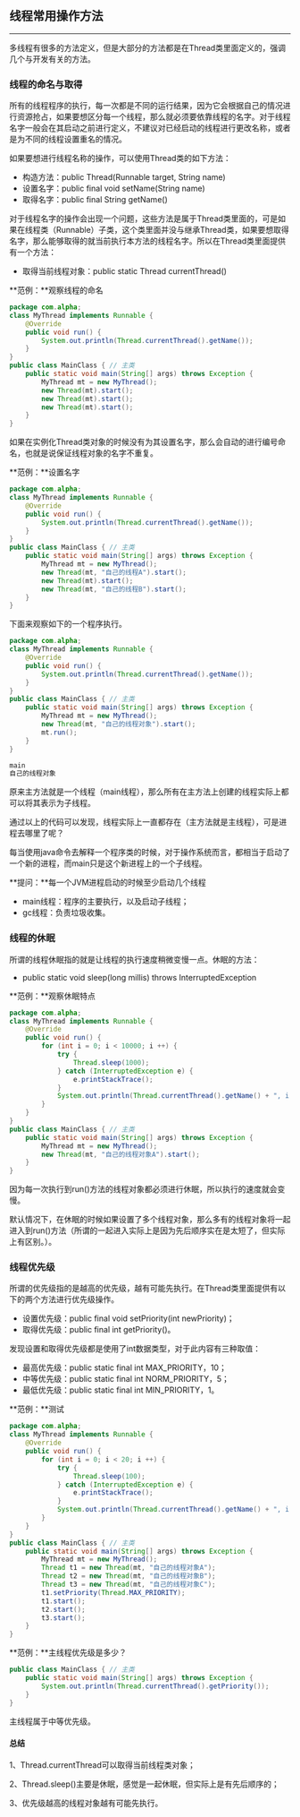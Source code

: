 ##  线程常用操作方法

---

多线程有很多的方法定义，但是大部分的方法都是在Thread类里面定义的，强调几个与开发有关的方法。

### 线程的命名与取得

所有的线程程序的执行，每一次都是不同的运行结果，因为它会根据自己的情况进行资源抢占，如果要想区分每一个线程，那么就必须要依靠线程的名字。对于线程名字一般会在其启动之前进行定义，不建议对已经启动的线程进行更改名称，或者是为不同的线程设置重名的情况。

如果要想进行线程名称的操作，可以使用Thread类的如下方法：

* 构造方法：public Thread(Runnable target, String name)
* 设置名字：public final void setName(String name)
* 取得名字：public final String getName()

对于线程名字的操作会出现一个问题，这些方法是属于Thread类里面的，可是如果在线程类（Runnable）子类，这个类里面并没与继承Thread类，如果要想取得名字，那么能够取得的就当前执行本方法的线程名字。所以在Thread类里面提供有一个方法：

* 取得当前线程对象：public static Thread currentThread()

**范例：**观察线程的命名

```java
package com.alpha;
class MyThread implements Runnable {
	@Override
	public void run() {
		System.out.println(Thread.currentThread().getName());
	}
}
public class MainClass { // 主类
	public static void main(String[] args) throws Exception {
		MyThread mt = new MyThread();
		new Thread(mt).start();
		new Thread(mt).start();
		new Thread(mt).start();
	}
}
```

如果在实例化Thread类对象的时候没有为其设置名字，那么会自动的进行编号命名，也就是说保证线程对象的名字不重复。

**范例：**设置名字

```java
package com.alpha;
class MyThread implements Runnable {
	@Override
	public void run() {
		System.out.println(Thread.currentThread().getName());
	}
}
public class MainClass { // 主类
	public static void main(String[] args) throws Exception {
		MyThread mt = new MyThread();
		new Thread(mt, "自己的线程A").start();
		new Thread(mt).start();
		new Thread(mt, "自己的线程B").start();
	}
}
```

下面来观察如下的一个程序执行。

```java
package com.alpha;
class MyThread implements Runnable {
	@Override
	public void run() {
		System.out.println(Thread.currentThread().getName());
	}
}
public class MainClass { // 主类
	public static void main(String[] args) throws Exception {
		MyThread mt = new MyThread();
		new Thread(mt, "自己的线程对象").start();
		mt.run();
	}
}
```

```java
main
自己的线程对象
```

原来主方法就是一个线程（main线程），那么所有在主方法上创建的线程实际上都可以将其表示为子线程。

通过以上的代码可以发现，线程实际上一直都存在（主方法就是主线程），可是进程去哪里了呢？

每当使用java命令去解释一个程序类的时候，对于操作系统而言，都相当于启动了一个新的进程，而main只是这个新进程上的一个子线程。

**提问：**每一个JVM进程启动的时候至少启动几个线程

* main线程：程序的主要执行，以及启动子线程；
* gc线程：负责垃圾收集。

### 线程的休眠

所谓的线程休眠指的就是让线程的执行速度稍微变慢一点。休眠的方法：

* public static void sleep(long millis) throws InterruptedException

**范例：**观察休眠特点

```java
package com.alpha;
class MyThread implements Runnable {
	@Override
	public void run() {
		for (int i = 0; i < 10000; i ++) {
			try {
				Thread.sleep(1000);
			} catch (InterruptedException e) {
				e.printStackTrace();
			}
			System.out.println(Thread.currentThread().getName() + ", i = " + i);
		}
	}
}
public class MainClass { // 主类
	public static void main(String[] args) throws Exception {
		MyThread mt = new MyThread();
		new Thread(mt, "自己的线程对象A").start();
	}
}
```

因为每一次执行到run()方法的线程对象都必须进行休眠，所以执行的速度就会变慢。

默认情况下，在休眠的时候如果设置了多个线程对象，那么多有的线程对象将一起进入到run()方法（所谓的一起进入实际上是因为先后顺序实在是太短了，但实际上有区别。）。

### 线程优先级

所谓的优先级指的是越高的优先级，越有可能先执行。在Thread类里面提供有以下的两个方法进行优先级操作。

* 设置优先级：public final void setPriority(int newPriority)；
* 取得优先级：public final int getPriority()。

发现设置和取得优先级都是使用了int数据类型，对于此内容有三种取值：

* 最高优先级：public static final int MAX_PRIORITY，10；
* 中等优先级：public static final int NORM_PRIORITY，5；
* 最低优先级：public static final int MIN_PRIORITY，1。

**范例：**测试

```java
package com.alpha;
class MyThread implements Runnable {
	@Override
	public void run() {
		for (int i = 0; i < 20; i ++) {
			try {
				Thread.sleep(100);
			} catch (InterruptedException e) {
				e.printStackTrace();
			}
			System.out.println(Thread.currentThread().getName() + ", i = " + i);
		}
	}
}
public class MainClass { // 主类
	public static void main(String[] args) throws Exception {
		MyThread mt = new MyThread();
		Thread t1 = new Thread(mt, "自己的线程对象A");
		Thread t2 = new Thread(mt, "自己的线程对象B");
		Thread t3 = new Thread(mt, "自己的线程对象C");
		t1.setPriority(Thread.MAX_PRIORITY);
		t1.start();
		t2.start();
		t3.start();
	}
}
```

**范例：**主线程优先级是多少？

```java
public class MainClass { // 主类
	public static void main(String[] args) throws Exception {
		System.out.println(Thread.currentThread().getPriority());
	}
}
```

主线程属于中等优先级。

#### 总结

1、Thread.currentThread可以取得当前线程类对象；

2、Thread.sleep()主要是休眠，感觉是一起休眠，但实际上是有先后顺序的；

3、优先级越高的线程对象越有可能先执行。


